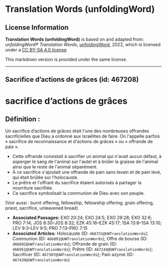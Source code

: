 # Translation Words (unfoldingWord)

## License Information

**Translation Words (unfoldingWord)** is based on and adapted from: _unfoldingWord® Translation Words_, [unfoldingWord](https://unfoldingword.org/utw), 2022, which is licensed under a [CC BY-SA 4.0 license](https://creativecommons.org/licenses/by-sa/4.0/legalcode.en).

This markdown version is provided under the same license.



--------------------------------

## Sacrifice d’actions de grâces (id: 467208)

sacrifice d’actions de grâces
=============================

Définition :
------------

Un sacrifice d’actions de grâces était l'une des nombreuses offrandes sacrificielles que Dieu a ordonné aux Israélites de faire. On l'appelle parfois « sacrifice de reconnaissance et d'actions de grâces » ou « offrande de paix ».

* Cette offrande consistait à sacrifier un animal qui n'avait aucun défaut, à asperger le sang de l'animal sur l'autel et à brûler la graisse de l'animal ainsi que le reste de l'animal séparément.
* À ce sacrifice s'ajoutait une offrande de pain sans levain et de pain levé, qui était brûlée sur l'holocauste.
* Le prêtre et l'offrant du sacrifice étaient autorisés à partager la nourriture sacrifiée.
* Ce sacrifice symbolisait la communion de Dieu avec son peuple.

(Voir aussi : burnt offering, fellowship, fellowship offering, grain offering, priest, sacrifice, unleavened bread)

* **Associated Passages:** EXO 20:24; EXO 24:5; EXO 29:28; EXO 32:6; PRO 7:14; JOS 8:30–JOS 8:32; EZK 45:16–EZK 45:17; 1SA 13:8–1SA 13:10; LEV 9:3–LEV 9:5; PRO 7:13–PRO 7:15
* **Associated Articles:** Holocauste  (ID: `466731@UWTranslationWords`); Communion (ID: `466891@UWTranslationWords`); Offre de bourse (ID: `466892@UWTranslationWords`); Offrande de grain (ID: `466951@UWTranslationWords`); Prêtre (ID: `467244@UWTranslationWords`); Sacrificer (ID: `467307@UWTranslationWords`); Pain azyme (ID: `467439@UWTranslationWords`)

